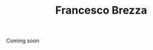 ﻿---
title: Francesco Brezza
huis:  Tenuta Migliavacca
dept:  
regio: Piemonte
photo: Brezza.jpg
layout: wijnhuis

wijnen:
    - naam:  Grignolino'13
      ref:   
      app:   D.O.C. Grignolino del Monferrato Casalese
      type:  Rosso
      cep:   Grignolino
      prijs: €12.95
      opm:   Slechts enkele flessen/Que quelques flacons

    - naam:  Barbera'13
      ref:   
      app:   D.O.C Barbera del Monferrato 
      type:  Rosso
      cep:   Barbera 
      prijs: €10.40
      
   
        
   
   

    
    

---
Coming soon  
